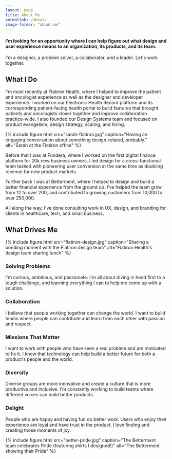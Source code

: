 ```yaml
---
layout: page
title: About Me
permalink: /about/
image-folder: "about-me"
---
```


#### I’m looking for an opportunity where I can help figure out what design and user experience means to an organization, its products, and its team.

I'm a designer, a problem solver, a collaborator, and a leader. Let's work together.

## What I Do

I'm most recently at Flatiron Health, where I helped to improve the patient and oncologist experience as well as the designer and developer experience. I worked on our Electronic Health Record platform and its corresponding patient-facing health portal to build features that brought patients and oncologists closer together and improve collaboration practice-wide. I also founded our Design Systems team and focused on product evangelism, design strategy, scaling, and hiring.

{% include figure.html src="sarah-flatiron.jpg" caption="Having an engaging conversation about something design-related, probably." alt="Sarah at the Flatiron office" %}

Before that I was at Fundera, where I worked on the first digital finance platform for 20k new business owners. I led design for a cross-functional team tasked with pioneering user conversion at the same time as doubling revenue for new product markets.

Further back I was at Betterment, where I helped to design and build a better financial experience from the ground up. I’ve helped the team grow from 12 to over 200, and contributed to growing customers from 10,000 to over 250,000.

All along the way, I've done consulting work in UX, design, and branding for clients in healthcare, tech, and small business.

## What Drives Me

{% include figure.html src="flatiron-design.jpg" caption="Sharing a bonding moment with the Flatiron design team" alt="Flatiron Health's design team sharing lunch" %}

### Solving Problems

I'm curious, ambitious, and passionate. I'm all about diving in head first to a tough challenge, and learning everything I can to help me come up with a solution.

### Collaboration

I believe that people working together can change the world. I want to build teams where people can contribute and learn from each other with passion and respect.

### Missions That Matter

I want to work with people who have seen a real problem and are motivated to fix it. I know that technology can help build a better future for both a product's people and the world.

### Diversity

Diverse groups are more innovative and create a culture that is more productive and inclusive. I'm constantly working to build teams where different voices can build better products.

### Delight

People who are happy and having fun do better work. Users who enjoy their experience are loyal and have trust in the product. I love finding and creating those moments of joy.

{% include figure.html src="better-pride.jpg" caption="The Betterment team celebrates Pride (featuring shirts I designed!)" alt="The Betterment showing their Pride" %}
